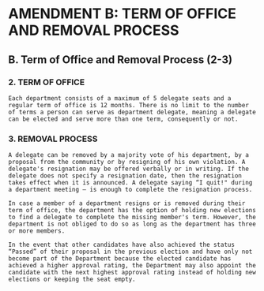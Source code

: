 # AMENDMENT B: TERM OF OFFICE AND REMOVAL PROCESS

## B. Term of Office and Removal Process (2-3)

### 2. TERM OF OFFICE

    Each department consists of a maximum of 5 delegate seats and a regular term of office is 12 months. There is no limit to the number of terms a person can serve as department delegate, meaning a delegate can be elected and serve more than one term, consequently or not. 

### 3. REMOVAL PROCESS

    A delegate can be removed by a majority vote of his department, by a proposal from the community or by resigning of his own violation. A delegate's resignation may be offered verbally or in writing. If the delegate does not specify a resignation date, then the resignation takes effect when it is announced. A delegate saying “I quit!" during a department meeting – is enough to complete the resignation process.

    In case a member of a department resigns or is removed during their term of office, the department has the option of holding new elections to find a delegate to complete the missing member's term. However, the department is not obliged to do so as long as the department has three or more members.

    In the event that other candidates have also achieved the status “Passed” of their proposal in the previous election and have only not become part of the Department because the elected candidate has achieved a higher approval rating, the Department may also appoint the candidate with the next highest approval rating instead of holding new elections or keeping the seat empty.

